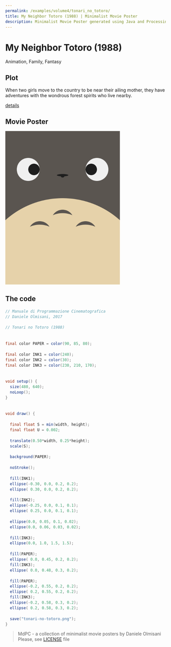 ```yaml
---
permalink: /examples/volume4/tonari_no_totoro/
title: My Neighbor Totoro (1988) | Minimalist Movie Poster
description: Minimalist Movie Poster generated using Java and Processing.
---
```


# My Neighbor Totoro (1988)

Animation, Family, Fantasy

## Plot
When two girls move to the country to be near their ailing mother, they have adventures with the wondrous forest spirits who live nearby.

[details](https://www.imdb.com/title/tt0096283/)

## Movie Poster
<img src="tonari-no-totoro.png"  width="360px" title="My Neighbor Totoro">


## The code
```java
// Manuale di Programmazione Cinematografica
// Daniele Olmisani, 2017

// Tonari no Totoro (1988)


final color PAPER = color(90, 85, 80);

final color INK1 = color(240);
final color INK2 = color(30);
final color INK3 = color(230, 210, 170);


void setup() {
  size(480, 640);
  noLoop();
}


void draw() {
  
  final float S = min(width, height);
  final float U = 0.002;
  
  translate(0.50*width, 0.25*height);
  scale(S);
  
  background(PAPER);
  
  noStroke();
  
  fill(INK1);
  ellipse(-0.30, 0.0, 0.2, 0.2);
  ellipse( 0.30, 0.0, 0.2, 0.2);
  
  fill(INK2);
  ellipse(-0.25, 0.0, 0.1, 0.1);
  ellipse( 0.25, 0.0, 0.1, 0.1);
 
  ellipse(0.0, 0.05, 0.1, 0.02);
  ellipse(0.0, 0.06, 0.03, 0.02);
  
  fill(INK3);
  ellipse(0.0, 1.0, 1.5, 1.5);
  
  fill(PAPER);
  ellipse( 0.0, 0.45, 0.2, 0.2);
  fill(INK3);
  ellipse( 0.0, 0.48, 0.3, 0.2);
  
  fill(PAPER);
  ellipse(-0.2, 0.55, 0.2, 0.2);
  ellipse( 0.2, 0.55, 0.2, 0.2);
  fill(INK3);
  ellipse(-0.2, 0.58, 0.3, 0.2);
  ellipse( 0.2, 0.58, 0.3, 0.2);
  
  save("tonari-no-totoro.png");
}

```

> MdPC - a collection of minimalist movie posters
> by Daniele Olmisani
> Please, see [LICENSE](../../../LICENSE) file
